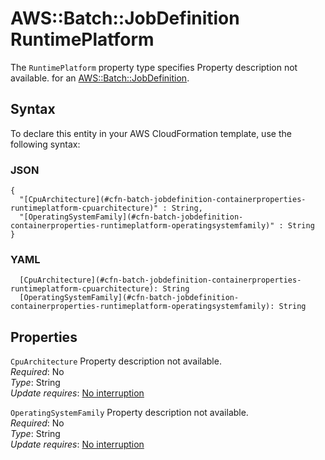 # AWS::Batch::JobDefinition RuntimePlatform<a name="aws-properties-batch-jobdefinition-containerproperties-runtimeplatform"></a>

<a name="aws-properties-batch-jobdefinition-containerproperties-runtimeplatform-description"></a>The `RuntimePlatform` property type specifies Property description not available\. for an [AWS::Batch::JobDefinition](aws-resource-batch-jobdefinition.md)\.

## Syntax<a name="aws-properties-batch-jobdefinition-containerproperties-runtimeplatform-syntax"></a>

To declare this entity in your AWS CloudFormation template, use the following syntax:

### JSON<a name="aws-properties-batch-jobdefinition-containerproperties-runtimeplatform-syntax.json"></a>

```
{
  "[CpuArchitecture](#cfn-batch-jobdefinition-containerproperties-runtimeplatform-cpuarchitecture)" : String,
  "[OperatingSystemFamily](#cfn-batch-jobdefinition-containerproperties-runtimeplatform-operatingsystemfamily)" : String
}
```

### YAML<a name="aws-properties-batch-jobdefinition-containerproperties-runtimeplatform-syntax.yaml"></a>

```
  [CpuArchitecture](#cfn-batch-jobdefinition-containerproperties-runtimeplatform-cpuarchitecture): String
  [OperatingSystemFamily](#cfn-batch-jobdefinition-containerproperties-runtimeplatform-operatingsystemfamily): String
```

## Properties<a name="aws-properties-batch-jobdefinition-containerproperties-runtimeplatform-properties"></a>

`CpuArchitecture`  <a name="cfn-batch-jobdefinition-containerproperties-runtimeplatform-cpuarchitecture"></a>
Property description not available\.  
*Required*: No  
*Type*: String  
*Update requires*: [No interruption](https://docs.aws.amazon.com/AWSCloudFormation/latest/UserGuide/using-cfn-updating-stacks-update-behaviors.html#update-no-interrupt)

`OperatingSystemFamily`  <a name="cfn-batch-jobdefinition-containerproperties-runtimeplatform-operatingsystemfamily"></a>
Property description not available\.  
*Required*: No  
*Type*: String  
*Update requires*: [No interruption](https://docs.aws.amazon.com/AWSCloudFormation/latest/UserGuide/using-cfn-updating-stacks-update-behaviors.html#update-no-interrupt)
